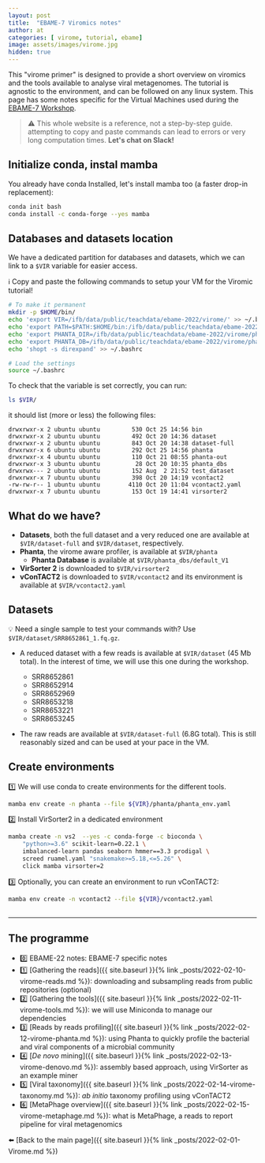 ```yaml
---
layout: post
title:  "EBAME-7 Viromics notes"
author: at
categories: [ virome, tutorial, ebame]
image: assets/images/virome.jpg
hidden: true
---
```


This "virome primer" is designed to provide a short overview on viromics
and the tools available to analyse viral metagenomes. 
The tutorial is agnostic to the environment, and can be followed on any
linux system. This page has some notes specific for the Virtual Machines
used during the [EBAME-7 Workshop](https://maignienlab.gitlab.io/ebame7/).

> :warning: This whole website is a reference, not a step-by-step guide.
> attempting to copy and paste commands can lead to errors or very long computation times.
> **Let's chat on Slack!**


## Initialize conda, instal mamba

You already have conda Installed, let's install mamba too (a faster drop-in replacement):

```bash
conda init bash
conda install -c conda-forge --yes mamba
```

## Databases and datasets location

We have a dedicated partition for databases and datasets, which we can link
to a `$VIR` variable for easier access.

:information_source: Copy and paste the following commands to setup your VM for the Viromic tutorial!

```bash
# To make it permanent
mkdir -p $HOME/bin/
echo 'export VIR=/ifb/data/public/teachdata/ebame-2022/virome/' >> ~/.bashrc
echo 'export PATH=$PATH:$HOME/bin:/ifb/data/public/teachdata/ebame-2022/virome/bin/' >> ~/.bashrc
echo 'export PHANTA_DIR=/ifb/data/public/teachdata/ebame-2022/virome/phanta/' >> ~/.bashrc
echo 'export PHANTA_DB=/ifb/data/public/teachdata/ebame-2022/virome/phanta_dbs/default_V1/' >> ~/.bashrc
echo 'shopt -s direxpand' >> ~/.bashrc

# Load the settings
source ~/.bashrc
```

To check that the variable is set correctly, you can run:

```bash
ls $VIR/
```

it should list (more or less) the following files:

```text
drwxrwxr-x 2 ubuntu ubuntu         530 Oct 25 14:56 bin
drwxrwxr-x 2 ubuntu ubuntu         492 Oct 20 14:36 dataset
drwxrwxr-x 2 ubuntu ubuntu         843 Oct 20 14:38 dataset-full
drwxrwxr-x 6 ubuntu ubuntu         292 Oct 25 14:56 phanta
drwxrwxr-x 4 ubuntu ubuntu         110 Oct 21 08:55 phanta-out
drwxrwxr-x 3 ubuntu ubuntu          28 Oct 20 10:35 phanta_dbs
drwxrwx--- 2 ubuntu ubuntu         152 Aug  2 21:52 test_dataset
drwxrwxr-x 7 ubuntu ubuntu         398 Oct 20 14:19 vcontact2
-rw-rw-r-- 1 ubuntu ubuntu        4110 Oct 20 11:04 vcontact2.yaml
drwxrwxr-x 7 ubuntu ubuntu         153 Oct 19 14:41 virsorter2
```

## What do we have?

* **Datasets**, both the full dataset and a very reduced one are available at `$VIR/dataset-full` and `$VIR/dataset`, respectively.
* **Phanta**, the virome aware profiler, is available at `$VIR/phanta`
  * **Phanta Database** is available at `$VIR/phanta_dbs/default_V1`
* **VirSorter 2** is downloaded to `$VIR/virsorter2`
* **vConTACT2** is downloaded to `$VIR/vcontact2` and its environment is available at `$VIR/vcontact2.yaml`


## Datasets

:bulb: Need a single sample to test your commands with? Use `$VIR/dataset/SRR8652861_1.fq.gz`.

* A reduced dataset with a few reads is available at `$VIR/dataset` (45 Mb total). In the interest of time, we will use this one during the workshop.
  * SRR8652861
  * SRR8652914
  * SRR8652969
  * SRR8653218
  * SRR8653221
  * SRR8653245
  
* The raw reads are available at `$VIR/dataset-full` (6.8G total). This is still reasonably sized and can be used at your pace in the VM.


## Create environments

:one: We will use conda to create environments for the different tools.

```bash
mamba env create -n phanta --file ${VIR}/phanta/phanta_env.yaml
```

:two: Install VirSorter2 in a dedicated environment

```bash
mamba create -n vs2  --yes -c conda-forge -c bioconda \
    "python>=3.6" scikit-learn=0.22.1 \
    imbalanced-learn pandas seaborn hmmer==3.3 prodigal \
    screed ruamel.yaml "snakemake>=5.18,<=5.26" \
    click mamba virsorter=2
```
:three: Optionally, you can create an environment to run vConTACT2:

```bash
mamba env create -n vcontact2 --file ${VIR}/vcontact2.yaml
```

##
---

## The programme

* :zero: EBAME-22 notes: EBAME-7 specific notes
* :one: [Gathering the reads]({{ site.baseurl }}{% link _posts/2022-02-10-virome-reads.md %}):
  downloading and subsampling reads from public repositories (optional)
* :two: [Gathering the tools]({{ site.baseurl }}{% link _posts/2022-02-11-virome-tools.md %}):
  we will use Miniconda to manage our dependencies
* :three: [Reads by reads profiling]({{ site.baseurl }}{% link _posts/2022-02-12-virome-phanta.md %}):
  using Phanta to quickly profile the bacterial and viral components of a microbial community
* :four:  [_De novo_ mining]({{ site.baseurl }}{% link _posts/2022-02-13-virome-denovo.md %}):
  assembly based approach, using VirSorter as an example miner
* :five:  [Viral taxonomy]({{ site.baseurl }}{% link _posts/2022-02-14-virome-taxonomy.md %}):
  *ab initio* taxonomy profiling using vConTACT2
* :six:  [MetaPhage overview]({{ site.baseurl }}{% link _posts/2022-02-15-virome-metaphage.md %}):
  what is MetaPhage, a reads to report pipeline for viral metagenomics

:arrow_left: [Back to the main page]({{ site.baseurl }}{% link _posts/2022-02-01-Virome.md %})
